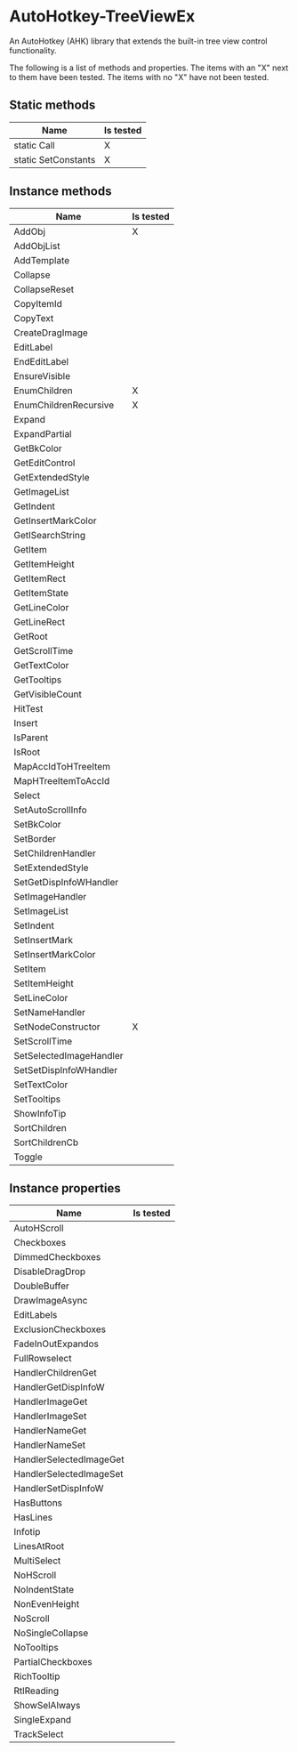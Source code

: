 # AutoHotkey-TreeViewEx

An AutoHotkey (AHK) library that extends the built-in tree view control functionality.

The following is a list of methods and properties. The items with an "X" next to them have been tested. The items with no "X" have not been tested.

## Static methods

|  Name                     |  Is tested  |
|  -------------------------|-----------  |
|  static Call              |      X      |
|  static SetConstants      |      X      |

## Instance methods

|  Name                     |  Is tested  |
|  -------------------------|-----------  |
|  AddObj                   |      X      |
|  AddObjList               |             |
|  AddTemplate              |             |
|  Collapse                 |             |
|  CollapseReset            |             |
|  CopyItemId               |             |
|  CopyText                 |             |
|  CreateDragImage          |             |
|  EditLabel                |             |
|  EndEditLabel             |             |
|  EnsureVisible            |             |
|  EnumChildren             |      X      |
|  EnumChildrenRecursive    |      X      |
|  Expand                   |             |
|  ExpandPartial            |             |
|  GetBkColor               |             |
|  GetEditControl           |             |
|  GetExtendedStyle         |             |
|  GetImageList             |             |
|  GetIndent                |             |
|  GetInsertMarkColor       |             |
|  GetISearchString         |             |
|  GetItem                  |             |
|  GetItemHeight            |             |
|  GetItemRect              |             |
|  GetItemState             |             |
|  GetLineColor             |             |
|  GetLineRect              |             |
|  GetRoot                  |             |
|  GetScrollTime            |             |
|  GetTextColor             |             |
|  GetTooltips              |             |
|  GetVisibleCount          |             |
|  HitTest                  |             |
|  Insert                   |             |
|  IsParent                 |             |
|  IsRoot                   |             |
|  MapAccIdToHTreeItem      |             |
|  MapHTreeItemToAccId      |             |
|  Select                   |             |
|  SetAutoScrollInfo        |             |
|  SetBkColor               |             |
|  SetBorder                |             |
|  SetChildrenHandler       |             |
|  SetExtendedStyle         |             |
|  SetGetDispInfoWHandler   |             |
|  SetImageHandler          |             |
|  SetImageList             |             |
|  SetIndent                |             |
|  SetInsertMark            |             |
|  SetInsertMarkColor       |             |
|  SetItem                  |             |
|  SetItemHeight            |             |
|  SetLineColor             |             |
|  SetNameHandler           |             |
|  SetNodeConstructor       |      X      |
|  SetScrollTime            |             |
|  SetSelectedImageHandler  |             |
|  SetSetDispInfoWHandler   |             |
|  SetTextColor             |             |
|  SetTooltips              |             |
|  ShowInfoTip              |             |
|  SortChildren             |             |
|  SortChildrenCb           |             |
|  Toggle                   |             |

## Instance properties

|  Name                     |  Is tested  |
|  -------------------------|-----------  |
|  AutoHScroll              |             |
|  Checkboxes               |             |
|  DimmedCheckboxes         |             |
|  DisableDragDrop          |             |
|  DoubleBuffer             |             |
|  DrawImageAsync           |             |
|  EditLabels               |             |
|  ExclusionCheckboxes      |             |
|  FadeInOutExpandos        |             |
|  FullRowselect            |             |
|  HandlerChildrenGet       |             |
|  HandlerGetDispInfoW      |             |
|  HandlerImageGet          |             |
|  HandlerImageSet          |             |
|  HandlerNameGet           |             |
|  HandlerNameSet           |             |
|  HandlerSelectedImageGet  |             |
|  HandlerSelectedImageSet  |             |
|  HandlerSetDispInfoW      |             |
|  HasButtons               |             |
|  HasLines                 |             |
|  Infotip                  |             |
|  LinesAtRoot              |             |
|  MultiSelect              |             |
|  NoHScroll                |             |
|  NoIndentState            |             |
|  NonEvenHeight            |             |
|  NoScroll                 |             |
|  NoSingleCollapse         |             |
|  NoTooltips               |             |
|  PartialCheckboxes        |             |
|  RichTooltip              |             |
|  RtlReading               |             |
|  ShowSelAlways            |             |
|  SingleExpand             |             |
|  TrackSelect              |             |
